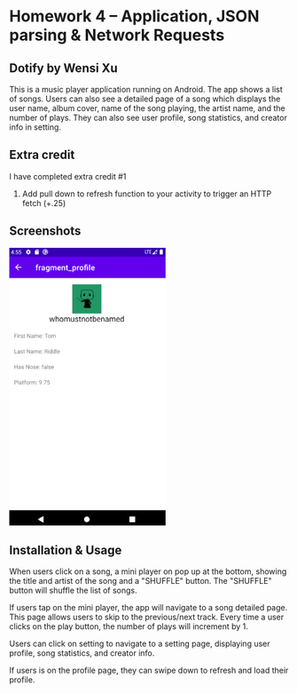 # Homework 4 – Application, JSON parsing & Network Requests

## Dotify by Wensi Xu

This is a music player application running on Android. The app shows a list of songs. Users can also see a detailed page of a song which displays the user name, album cover, name of the song playing, the artist name, and the number of plays. They can also see user profile, song statistics, and creator info in setting.

## Extra credit
I have completed extra credit #1 

1. Add pull down to refresh function to your activity to trigger an HTTP fetch (+.25)

## Screenshots

<img src="screenshots/userProfile.png" alt="Screenshot of settings" height="500" />



## Installation & Usage
When users click on a song, a mini player on pop up at the bottom, showing the title and artist of the song and a "SHUFFLE" button. The "SHUFFLE" button will shuffle the list of songs.

If users tap on the mini player, the app will navigate to a song detailed page. This page allows users to skip to the previous/next track. Every time a user clicks on the play button, the number of plays will increment by 1.

Users can click on setting to navigate to a setting page, displaying user profile, song statistics, and creator info.

If users is on the profile page, they can swipe down to refresh and load their profile.